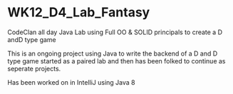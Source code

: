 # WK12_D4_Lab_Fantasy
CodeClan all day Java Lab using Full OO &amp; SOLID principals to create a D andD type game

This is an ongoing project using Java to write the backend of a D and D type game started as a paired lab and then has been folked to continue as seperate projects.

Has been worked on in IntelliJ using Java 8
